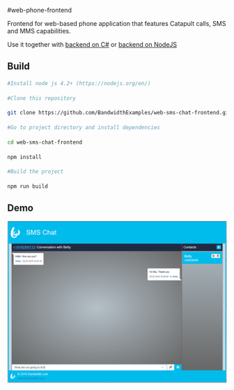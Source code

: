 #web-phone-frontend

Frontend for web-based phone application that features Catapult calls, SMS and MMS capabilities.

Use it together with [backend on C#](https://github.com/BandwidthExamples/csharp-web-phone) or [backend on NodeJS](https://github.com/BandwidthExamples/node-web-phone)


## Build

```bash
#Install node js 4.2+ (https://nodejs.org/en/)

#Clone this repository

git clone https://github.com/BandwidthExamples/web-sms-chat-frontend.git

#Go to project directory and install dependencies

cd web-sms-chat-frontend

npm install

#Build the project

npm run build

```

## Demo

![Screen Shot](/readme_images/screenshot.png?raw=true)
